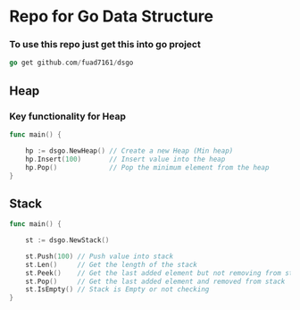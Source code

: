 # Repo for Go Data Structure
### To use this repo just get this into go project
```go
go get github.com/fuad7161/dsgo
```
## Heap
### Key functionality for Heap
```go
func main() {

    hp := dsgo.NewHeap() // Create a new Heap (Min heap)
    hp.Insert(100)       // Insert value into the heap
    hp.Pop()             // Pop the minimum element from the heap
}
```

## Stack
```go
func main() {

	st := dsgo.NewStack()

	st.Push(100) // Push value into stack
	st.Len()     // Get the length of the stack
	st.Peek()    // Get the last added element but not removing from stack
	st.Pop()     // Get the last added element and removed from stack
	st.IsEmpty() // Stack is Empty or not checking
}
```
